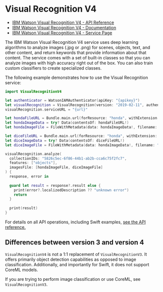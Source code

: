 # Visual Recognition V4

* [IBM Watson Visual Recognition V4 - API Reference](https://cloud.ibm.com/apidocs/visual-recognition/visual-recognition-v4?code=swift)
* [IBM Watson Visual Recognition V4 - Documentation](https://cloud.ibm.com/docs/services/visual-recognition/index.html)
* [IBM Watson Visual Recognition V4 - Service Page](https://www.ibm.com/watson/services/visual-recognition/)

The IBM Watson Visual Recognition V4 service uses deep learning algorithms to analyze images (.jpg or .png) for scenes, objects, text, and other content, and return keywords that provide information about that content. The service comes with a set of built-in classes so that you can analyze images with high accuracy right out of the box. You can also train custom classifiers to create specialized classes.

The following example demonstrates how to use the Visual Recognition service:

```swift
import VisualRecognitionV4

let authenticator = WatsonIAMAuthenticator(apiKey: "{apikey}")
let visualRecognition = VisualRecognition(version: "2019-02-11", authenticator: authenticator)
visualRecognition.serviceURL = "{url}"

let hondaFileURL = Bundle.main.url(forResource: "honda", withExtension: "jpg")
let hondaImageData = try? Data(contentsOf: hondaFileURL!)
let hondaImageFile = FileWithMetadata(data: hondaImageData!, filename: "honda.jpg", contentType: "image/jpg")

let diceFileURL = Bundle.main.url(forResource: "honda", withExtension: "jpg")
let diceImageData = try? Data(contentsOf: diceFileURL!)
let diceImageFile = FileWithMetadata(data: hondaImageData!, filename: "honda.jpg", contentType: "image/jpg")

visualRecognition.analyze(
  collectionIDs: "5826c5ec-6f86-44b1-ab2b-cca6c75f2fc7",
  features: ["objects"],
  imagesFile: [hondaImageFile, diceImageFile]
) {
  response, error in
  
  guard let result = response?.result else {
    print(error?.localizedDescription ?? "unknown error")
    return
  }
  
  print(result)
}
```

For details on all API operations, including Swift examples, [see the API reference.](https://cloud.ibm.com/apidocs/visual-recognition/visual-recognition-v4?code=swift)

## Differences between version 3 and version 4

`VisualRecognitionV4` is not a 1:1 replacement of `VisualRecognitionV3`. It offers primarily object detection capabilities as opposed to image classification. Additionally, and importantly for Swift, it does not support CoreML models.

If you are trying to perform image classification or use CoreML, see `VisualRecognitionV3`.

